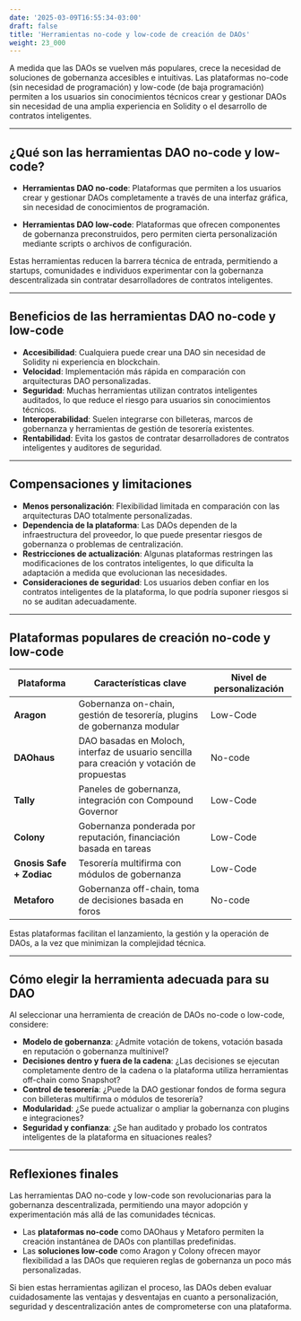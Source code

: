 ```yaml
---
date: '2025-03-09T16:55:34-03:00'
draft: false
title: 'Herramientas no-code y low-code de creación de DAOs'
weight: 23_000
---
```


A medida que las DAOs se vuelven más populares, crece la necesidad de soluciones de gobernanza accesibles e intuitivas. Las plataformas no-code (sin necesidad de programación) y low-code (de baja programación) permiten a los usuarios sin conocimientos técnicos crear y gestionar DAOs sin necesidad de una amplia experiencia en Solidity o el desarrollo de contratos inteligentes.

---

## **¿Qué son las herramientas DAO no-code y low-code?**

- **Herramientas DAO no-code**: Plataformas que permiten a los usuarios crear y gestionar DAOs completamente a través de una interfaz gráfica, sin necesidad de conocimientos de programación.

- **Herramientas DAO low-code**: Plataformas que ofrecen componentes de gobernanza preconstruidos, pero permiten cierta personalización mediante scripts o archivos de configuración.

Estas herramientas reducen la barrera técnica de entrada, permitiendo a startups, comunidades e individuos experimentar con la gobernanza descentralizada sin contratar desarrolladores de contratos inteligentes.

---

## **Beneficios de las herramientas DAO no-code y low-code**

- **Accesibilidad**: Cualquiera puede crear una DAO sin necesidad de Solidity ni experiencia en blockchain. 
- **Velocidad**: Implementación más rápida en comparación con arquitecturas DAO personalizadas.
- **Seguridad**: Muchas herramientas utilizan contratos inteligentes auditados, lo que reduce el riesgo para usuarios sin conocimientos técnicos.
- **Interoperabilidad**: Suelen integrarse con billeteras, marcos de gobernanza y herramientas de gestión de tesorería existentes.
- **Rentabilidad**: Evita los gastos de contratar desarrolladores de contratos inteligentes y auditores de seguridad.

---

## **Compensaciones y limitaciones**

- **Menos personalización**: Flexibilidad limitada en comparación con las arquitecturas DAO totalmente personalizadas.
- **Dependencia de la plataforma**: Las DAOs dependen de la infraestructura del proveedor, lo que puede presentar riesgos de gobernanza o problemas de centralización.
- **Restricciones de actualización**: Algunas plataformas restringen las modificaciones de los contratos inteligentes, lo que dificulta la adaptación a medida que evolucionan las necesidades.
- **Consideraciones de seguridad**: Los usuarios deben confiar en los contratos inteligentes de la plataforma, lo que podría suponer riesgos si no se auditan adecuadamente.

---

## **Plataformas populares de creación no-code y low-code**

| **Plataforma** | **Características clave** | **Nivel de personalización** |
|-------------|---------------------------------|----------------------------|
| **Aragon** | Gobernanza on-chain, gestión de tesorería, plugins de gobernanza modular | Low-Code |
| **DAOhaus** | DAO basadas en Moloch, interfaz de usuario sencilla para creación y votación de propuestas | No-code |
| **Tally** | Paneles de gobernanza, integración con Compound Governor | Low-Code |
| **Colony** | Gobernanza ponderada por reputación, financiación basada en tareas | Low-Code |
| **Gnosis Safe + Zodiac** | Tesorería multifirma con módulos de gobernanza | Low-Code |
| **Metaforo** | Gobernanza off-chain, toma de decisiones basada en foros | No-code |

Estas plataformas facilitan el lanzamiento, la gestión y la operación de DAOs, a la vez que minimizan la complejidad técnica.

---

## **Cómo elegir la herramienta adecuada para su DAO**

Al seleccionar una herramienta de creación de DAOs no-code o low-code, considere:

- **Modelo de gobernanza**: ¿Admite votación de tokens, votación basada en reputación o gobernanza multinivel?
- **Decisiones dentro y fuera de la cadena**: ¿Las decisiones se ejecutan completamente dentro de la cadena o la plataforma utiliza herramientas off-chain como Snapshot?
- **Control de tesorería**: ¿Puede la DAO gestionar fondos de forma segura con billeteras multifirma o módulos de tesorería?
- **Modularidad**: ¿Se puede actualizar o ampliar la gobernanza con plugins e integraciones?
- **Seguridad y confianza**: ¿Se han auditado y probado los contratos inteligentes de la plataforma en situaciones reales?

---

## **Reflexiones finales**

Las herramientas DAO no-code y low-code son revolucionarias para la gobernanza descentralizada, permitiendo una mayor adopción y experimentación más allá de las comunidades técnicas.

- Las **plataformas no-code** como DAOhaus y Metaforo permiten la creación instantánea de DAOs con plantillas predefinidas.
- Las **soluciones low-code** como Aragon y Colony ofrecen mayor flexibilidad a las DAOs que requieren reglas de gobernanza un poco más personalizadas.

Si bien estas herramientas agilizan el proceso, las DAOs deben evaluar cuidadosamente las ventajas y desventajas en cuanto a personalización, seguridad y descentralización antes de comprometerse con una plataforma.